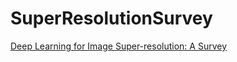 # SuperResolutionSurvey
[Deep Learning for Image Super-resolution: A Survey](https://arxiv.org/pdf/1902.06068.pdf)
